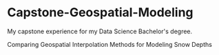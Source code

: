 # Capstone-Geospatial-Modeling
My capstone experience for my Data Science Bachelor's degree.

Comparing Geospatial Interpolation Methods for Modeling Snow Depths

